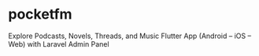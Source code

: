 # pocketfm
Explore Podcasts, Novels, Threads, and Music Flutter App (Android – iOS – Web) with Laravel Admin Panel
